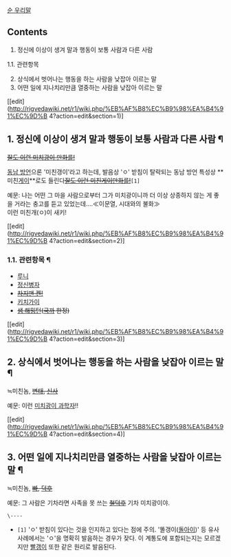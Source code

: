 [순 우리말](%EC%88%9C%20%EC%9A%B0%EB%A6%AC%EB%A7%90.md)  

## Contents

    

1. 정신에 이상이 생겨 말과 행동이 보통 사람과 다른 사람 
    

1.1. 관련항목

2. 상식에서 벗어나는 행동을 하는 사람을 낮잡아 이르는 말 
3. 어떤 일에 지나치리만큼 열중하는 사람을 낮잡아 이르는 말 

[[edit](http://rigvedawiki.net/r1/wiki.php/%EB%AF%B8%EC%B9%98%EA%B4%91%EC%9D%B
4?action=edit&section=1)]

## 1. 정신에 이상이 생겨 말과 행동이 보통 사람과 다른 사람 ¶

<del>[잘도 이런 미치광이 만화를!](%EC%B0%A8%EC%A7%80%EB%A7%A8%20%EC%BC%84%21.md)</del>

  

[동남 방언](%EB%8F%99%EB%82%A8%20%EB%B0%A9%EC%96%B8.md)으론 '미친갱이'라고 하는데, 발음상 'ㅇ'
받침이 탈락되는 동남 방언 특성상 **미친[게이](%EA%B2%8C%EC%9D%B4.md)**로도 들린다<del>[잘도 이런 미친게이만화를!](%EC%B0%A8%EC%A7%80%EB%A7%A8%20%EC%BC%84%21.md)</del>`[1]`

  

예문: 나는 어떤 그 마을 사람으로부터 그가 미치광이니까 더 이상 상종하지 않는 게 좋을 거라는 충고를 듣고 있었는데….≪이문열, 시대와의
불화≫  
이런 미친개(ㅇ)이 새키!

  

[[edit](http://rigvedawiki.net/r1/wiki.php/%EB%AF%B8%EC%B9%98%EA%B4%91%EC%9D%B
4?action=edit&section=2)]

### 1.1. 관련항목 ¶

  * [루니](%EB%A3%A8%EB%8B%88.md)
  * [정신병자](%EC%A0%95%EC%8B%A0%EB%B3%91%EC%9E%90.md)
  * <del>[차지맨 켄!](%EC%B0%A8%EC%A7%80%EB%A7%A8%20%EC%BC%84%21.md)</del>
  * [키치가이](%ED%82%A4%EC%B9%98%EA%B0%80%EC%9D%B4.md)
  * <del>[샘 해밍턴](%EC%83%98%20%ED%95%B4%EB%B0%8D%ED%84%B4.md)([국까](%EA%B5%AD%EA%B9%8C.md) 한정)</del>  

[[edit](http://rigvedawiki.net/r1/wiki.php/%EB%AF%B8%EC%B9%98%EA%B4%91%EC%9D%B
4?action=edit&section=3)]

## 2. 상식에서 벗어나는 행동을 하는 사람을 낮잡아 이르는 말 ¶

≒미친놈, <del>[변태](%EB%B3%80%ED%83%9C.md),
[신사](%EC%8B%A0%EC%82%AC.md)</del>

  

예문: 이런 [미치광이 과학자](%EB%AF%B8%EC%B9%98%EA%B4%91%EC%9D%B4%20%EA%B3%BC%ED%95%99%EC%9E%90.md)!!  

[[edit](http://rigvedawiki.net/r1/wiki.php/%EB%AF%B8%EC%B9%98%EA%B4%91%EC%9D%B
4?action=edit&section=4)]

## 3. 어떤 일에 지나치리만큼 열중하는 사람을 낮잡아 이르는 말 ¶

≒미친놈, <del>[빠](%EB%B9%A0.md), [덕후](%EB%8D%95%ED%9B%84.md)</del>

  

예문: 그 사람은 기차라면 사족을 못 쓰는
<del>[철덕후](%EC%B2%A0%EB%8F%84%20%EB%8F%99%ED%98%B8%EC%9D%B8.md)</del> 기차
미치광이야.

`\----`

  * `[1]` 'ㅇ' 받침이 있다는 것을 인지하고 있다는 점에 주의. '똘갱이([돌아이](%EB%8F%8C%EC%95%84%EC%9D%B4.md))' 등 유사 사례에서는 'ㅇ'을 명확히 발음하는 경우가 잦다. 이 계통도에 포함되는지는 모르겠지만 [빨갱이](%EB%B9%A8%EA%B0%B1%EC%9D%B4.md) 또한 같은 원리로 발음된다.

